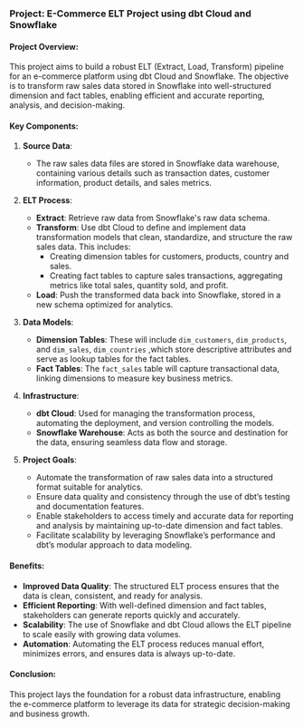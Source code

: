 ### Project: E-Commerce ELT Project using dbt Cloud and Snowflake

#### Project Overview:
This project aims to build a robust ELT (Extract, Load, Transform) pipeline for an e-commerce platform using dbt Cloud and Snowflake. The objective is to transform raw sales data stored in Snowflake into well-structured dimension and fact tables, enabling efficient and accurate reporting, analysis, and decision-making.

#### Key Components:

1. **Source Data**:
   - The raw sales data files are stored in Snowflake data warehouse, containing various details such as transaction dates, customer information, product details, and sales metrics.

2. **ELT Process**:
   - **Extract**: Retrieve raw data from Snowflake's raw data schema.
   - **Transform**: Use dbt Cloud to define and implement data transformation models that clean, standardize, and structure the raw sales data. This includes:
     - Creating dimension tables for customers, products, country and sales.
     - Creating fact tables to capture sales transactions, aggregating metrics like total sales, quantity sold, and profit.
   - **Load**: Push the transformed data back into Snowflake, stored in a new schema optimized for analytics.

3. **Data Models**:
   - **Dimension Tables**: These will include `dim_customers`, `dim_products`, and `dim_sales`, `dim_countries` ,which store descriptive attributes and serve as lookup tables for the fact tables.
   - **Fact Tables**: The `fact_sales` table will capture transactional data, linking dimensions to measure key business metrics.

4. **Infrastructure**:
   - **dbt Cloud**: Used for managing the transformation process, automating the deployment, and version controlling the models.
   - **Snowflake Warehouse**: Acts as both the source and destination for the data, ensuring seamless data flow and storage.

5. **Project Goals**:
   - Automate the transformation of raw sales data into a structured format suitable for analytics.
   - Ensure data quality and consistency through the use of dbt’s testing and documentation features.
   - Enable stakeholders to access timely and accurate data for reporting and analysis by maintaining up-to-date dimension and fact tables.
   - Facilitate scalability by leveraging Snowflake’s performance and dbt’s modular approach to data modeling.

#### Benefits:
- **Improved Data Quality**: The structured ELT process ensures that the data is clean, consistent, and ready for analysis.
- **Efficient Reporting**: With well-defined dimension and fact tables, stakeholders can generate reports quickly and accurately.
- **Scalability**: The use of Snowflake and dbt Cloud allows the ELT pipeline to scale easily with growing data volumes.
- **Automation**: Automating the ELT process reduces manual effort, minimizes errors, and ensures data is always up-to-date.

#### Conclusion:
This project lays the foundation for a robust data infrastructure, enabling the e-commerce platform to leverage its data for strategic decision-making and business growth.
